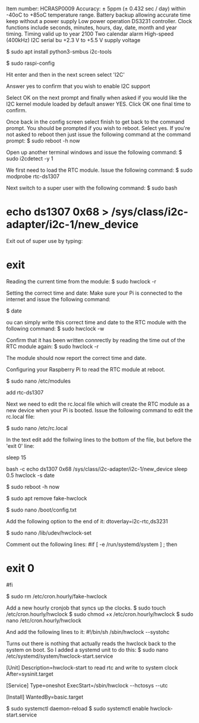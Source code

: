 Item number: HCRASP0009
Accuracy: ± 5ppm (± 0.432 sec / day) within -40oC to +85oC temperature range.
Battery backup allowing accurate time keep without a power supply
Low power operation
DS3231 controller.
Clock functions include seconds, minutes, hours, day, date, month and year timing.
Timing valid up to year 2100
Two calendar alarm
High-speed (400kHz) I2C serial bu
+2.3 V to +5.5 V supply voltage

$ sudo apt install python3-smbus i2c-tools

$ sudo raspi-config

 Hit enter and then in the next screen select 'I2C'

Answer yes to confirm that you wish to enable I2C support

Select OK on the next prompt and finally when asked if you would like the I2C kernel module loaded by default answer YES. Click OK one final time to confirm.

Once back in the config screen select finish to get back to the command prompt. You should be prompted if you wish to reboot. Select yes.
If you're not asked to reboot then just issue the following command at the command prompt:
$ sudo reboot -h now

Open up another terminal windows and issue the following command:
$ sudo i2cdetect -y 1

We first need to load the RTC module. Issue the following command:
$ sudo modprobe rtc-ds1307

Next switch to a super user with the following command:
$ sudo bash

# echo ds1307 0x68 > /sys/class/i2c-adapter/i2c-1/new_device

Exit out of super use by typing:

# exit

Reading the current time from the module:
$ sudo hwclock -r

Setting the correct time and date:
Make sure your Pi is connected to the internet and issue the following command:

$ date

ou can simply write this correct time and date to the RTC module with the following command:
$ sudo hwclock -w

Confirm that it has been written connrectly by reading the time out of the RTC module again:
$ sudo hwclock -r

The module should now report the correct time and date.

Configuring your Raspberry Pi to read the RTC module at reboot.

$ sudo nano /etc/modules

add
rtc-ds1307


Next we need to edit the rc.local file which will create the RTC module as a new device when your Pi is booted.
Issue the following command to edit the rc.local file:

$ sudo nano /etc/rc.local

In the text edit add the follwing lines to the bottom of the file, but before the 'exit 0' line:

sleep 15

bash -c echo ds1307 0x68 /sys/class/i2c-adapter/i2c-1/new_device
sleep 0.5
hwclock -s
date

$ sudo reboot -h now

$ sudo apt remove fake-hwclock

$ sudo nano /boot/config.txt

Add the following option to the end of it:
dtoverlay=i2c-rtc,ds3231

$ sudo nano /lib/udev/hwclock-set

Comment out the following lines:
#if [ -e /run/systemd/system ] ; then
#   exit 0
#fi

$ sudo rm /etc/cron.hourly/fake-hwclock

Add a new hourly cronjob that syncs up the clocks.
$ sudo touch /etc/cron.hourly/hwclock
$ sudo chmod +x /etc/cron.hourly/hwclock
$ sudo nano /etc/cron.hourly/hwclock

And add the following lines to it:
#!/bin/sh
/sbin/hwclock --systohc

Turns out there is nothing that actually reads the hwclock back to the system on boot.
So I added a systemd unit to do this:
$ sudo nano /etc/systemd/system/hwclock-start.service

[Unit]
Description=hwclock-start to read rtc and write to system clock
After=sysinit.target

[Service]
Type=oneshot
ExecStart=/sbin/hwclock --hctosys --utc

[Install]
WantedBy=basic.target

$ sudo systemctl daemon-reload
$ sudo systemctl enable hwclock-start.service
